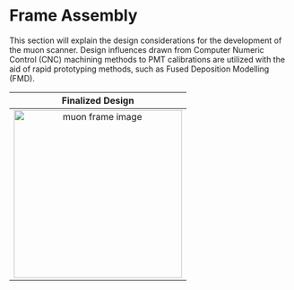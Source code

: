 # Frame Assembly
This section will explain the design considerations for the development of the muon scanner. Design influences drawn from Computer Numeric Control (CNC) machining methods to PMT calibrations are utilized with the aid of rapid prototyping methods, such as Fused Deposition Modelling (FMD).

  | Finalized Design |
  | :---: |
  |<img src="../Figures/setup_pmt1.jpg" alt="muon frame image" width="300" />|
